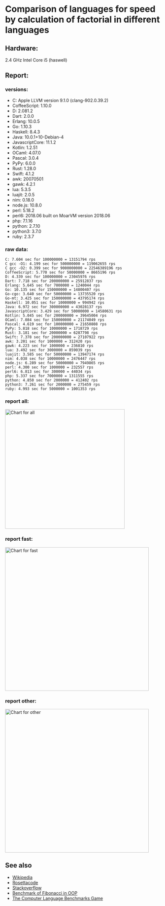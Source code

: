 Comparison of languages for speed by calculation of factorial in different languages
====================================================================================

Hardware:
---------
2.4 GHz Intel Core i5 (haswell)

Report:
-------
### versions:

  * C: Apple LLVM version 9.1.0 (clang-902.0.39.2)
  * CoffeeScript: 1.10.0
  * D: 2.081.2
  * Dart: 2.0.0
  * Erlang: 10.0.5
  * Go: 1.10.3
  * Haskell: 8.4.3
  * Java: 10.0.1+10-Debian-4
  * JavascriptCore: 11.1.2
  * Kotlin: 1.2.51
  * OCaml: 4.07.0
  * Pascal: 3.0.4
  * PyPy: 6.0.0
  * Rust: 1.28.0
  * Swift: 4.1.2
  * awk: 20070501
  * gawk: 4.2.1
  * lua: 5.3.5
  * luajit: 2.0.5
  * nim: 0.18.0
  * node.js: 10.8.0
  * perl: 5.18.2
  * perl6: 2018.06 built on MoarVM version 2018.06
  * php: 7.1.16
  * python: 2.7.10
  * python3: 3.7.0
  * ruby: 2.3.7


### raw data:

    C: 7.604 sec for 100000000 = 13151794 rps
    C gcc -O1: 4.199 sec for 500000000 = 119062655 rps
    C gcc -O2: 0.399 sec for 9000000000 = 22546389196 rps
    CoffeeScript: 5.770 sec for 50000000 = 8665196 rps
    D: 4.339 sec for 100000000 = 23045976 rps
    Dart: 7.718 sec for 200000000 = 25912837 rps
    Erlang: 5.645 sec for 7000000 = 1240044 rps
    Go: 10.135 sec for 150000000 = 14800407 rps
    Go-cgo: 3.640 sec for 50000000 = 13735520 rps
    Go-mt: 3.425 sec for 150000000 = 43795174 rps
    Haskell: 10.051 sec for 10000000 = 994942 rps
    Java: 6.972 sec for 300000000 = 43028137 rps
    JavascriptCore: 3.429 sec for 50000000 = 14580631 rps
    Kotlin: 5.045 sec for 200000000 = 39645004 rps
    OCaml: 7.084 sec for 150000000 = 21174049 rps
    Pascal: 4.619 sec for 100000000 = 21650808 rps
    PyPy: 5.818 sec for 10000000 = 1718729 rps
    Rust: 3.181 sec for 20000000 = 6287798 rps
    Swift: 7.378 sec for 200000000 = 27107922 rps
    awk: 3.201 sec for 1000000 = 312420 rps
    gawk: 4.223 sec for 1000000 = 236810 rps
    lua: 3.492 sec for 3000000 = 859039 rps
    luajit: 3.585 sec for 50000000 = 13947174 rps
    nim: 4.038 sec for 10000000 = 2476447 rps
    node.js: 6.289 sec for 50000000 = 7949865 rps
    perl: 4.300 sec for 1000000 = 232557 rps
    perl6: 6.813 sec for 300000 = 44034 rps
    php: 5.337 sec for 7000000 = 1311555 rps
    python: 4.850 sec for 2000000 = 412402 rps
    python3: 7.261 sec for 2000000 = 275459 rps
    ruby: 4.993 sec for 5000000 = 1001353 rps


### report all:

<img alt="Chart for all" width="388" src="https://chart.googleapis.com/chart?cht=bhs&chs=582x515&chd=t%3A119062654%2C43795174%2C43028136%2C39645003%2C27107921%2C25912837%2C23045976%2C21650807%2C21174049%2C14800407%2C14580631%2C13947173%2C13735519%2C13151794%2C8665196%2C7949865%2C6287797%2C2476447%2C1718729%2C1311555%2C1240044%2C1001353%2C994942%2C859038%2C412402%2C312420%2C275458%2C236810%2C232556&chco=4d89f9&chbh=12&chds=0,119062654.960045&chxt=x,y,r&chxl=1%3A%7Cperl%7Cgawk%7Cpython3%7Cawk%7Cpython%7Clua%7CHaskell%7Cruby%7CErlang%7Cphp%7CPyPy%7Cnim%7CRust%7Cnode.js%7CCoffeeScript%7CC%7CGo-cgo%7Cluajit%7CJavascriptCore%7CGo%7COCaml%7CPascal%7CD%7CDart%7CSwift%7CKotlin%7CJava%7CGo-mt%7CC%20gcc%20-O1%7C2%3A%7C232556%20rps%7C236810%20rps%7C275458%20rps%7C312420%20rps%7C412402%20rps%7C859038%20rps%7C994942%20rps%7C1001353%20rps%7C1240044%20rps%7C1311555%20rps%7C1718729%20rps%7C2476447%20rps%7C6287797%20rps%7C7949865%20rps%7C8665196%20rps%7C13151794%20rps%7C13735519%20rps%7C13947173%20rps%7C14580631%20rps%7C14800407%20rps%7C21174049%20rps%7C21650807%20rps%7C23045976%20rps%7C25912837%20rps%7C27107921%20rps%7C39645003%20rps%7C43028136%20rps%7C43795174%20rps%7C119062654%20rps%7C0%3A%7C0%20%25%7C10%20%25%7C20%20%25%7C30%20%25%7C40%20%25%7C50%20%25%7C60%20%25%7C70%20%25%7C80%20%25%7C90%20%25%7C100%20%25">

### report fast:

<img alt="Chart for fast" width="466" src="https://chart.googleapis.com/chart?cht=bhs&chs=700x328&chd=t%3A119062654%2C43795174%2C43028136%2C39645003%2C27107921%2C25912837%2C23045976%2C21650807%2C21174049%2C14800407%2C14580631%2C13947173%2C13735519%2C13151794%2C8665196%2C7949865%2C6287797%2C2476447&chco=4d89f9&chbh=12&chds=0,119062654.960045&chxt=x,y,r&chxl=1%3A%7Cnim%7CRust%7Cnode.js%7CCoffeeScript%7CC%7CGo-cgo%7Cluajit%7CJavascriptCore%7CGo%7COCaml%7CPascal%7CD%7CDart%7CSwift%7CKotlin%7CJava%7CGo-mt%7CC%20gcc%20-O1%7C2%3A%7C2476447%20rps%7C6287797%20rps%7C7949865%20rps%7C8665196%20rps%7C13151794%20rps%7C13735519%20rps%7C13947173%20rps%7C14580631%20rps%7C14800407%20rps%7C21174049%20rps%7C21650807%20rps%7C23045976%20rps%7C25912837%20rps%7C27107921%20rps%7C39645003%20rps%7C43028136%20rps%7C43795174%20rps%7C119062654%20rps%7C0%3A%7C0%20%25%7C10%20%25%7C20%20%25%7C30%20%25%7C40%20%25%7C50%20%25%7C60%20%25%7C70%20%25%7C80%20%25%7C90%20%25%7C100%20%25">

### report other:

<img alt="Chart for other" width="466" src="https://chart.googleapis.com/chart?cht=bhs&chs=700x209&chd=t%3A1718729%2C1311555%2C1240044%2C1001353%2C994942%2C859038%2C412402%2C312420%2C275458%2C236810%2C232556&chco=4d89f9&chbh=12&chds=0,1718729.2382879&chxt=x,y,r&chxl=1%3A%7Cperl%7Cgawk%7Cpython3%7Cawk%7Cpython%7Clua%7CHaskell%7Cruby%7CErlang%7Cphp%7CPyPy%7C2%3A%7C232556%20rps%7C236810%20rps%7C275458%20rps%7C312420%20rps%7C412402%20rps%7C859038%20rps%7C994942%20rps%7C1001353%20rps%7C1240044%20rps%7C1311555%20rps%7C1718729%20rps%7C0%3A%7C0%20%25%7C10%20%25%7C20%20%25%7C30%20%25%7C40%20%25%7C50%20%25%7C60%20%25%7C70%20%25%7C80%20%25%7C90%20%25%7C100%20%25">



See also
--------

  * [Wikipedia](http://en.wikipedia.org/wiki/Factorial)
  * [Rosettacode](http://rosettacode.org/wiki/Factorial)
  * [Stackoverflow](http://stackoverflow.com/questions/23930/factorial-algorithms-in-different-languages)
  * [Benchmark of Fibonacci in OOP](https://github.com/Balancer/benchmarks-fib-obj)
  * [The Computer Language Benchmarks Game](http://benchmarksgame.alioth.debian.org)
